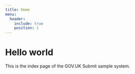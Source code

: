 ```yaml
---
title: Home
menu:
  header:
    include: true
    position: 1
---
```

# Hello world

This is the index page of the GOV.UK Submit sample system.
